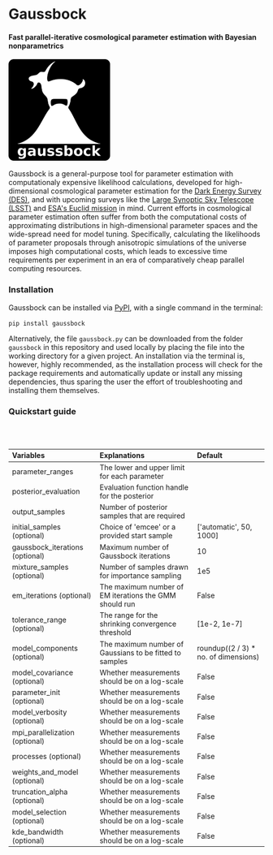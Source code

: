 # Gaussbock

#### Fast parallel-iterative cosmological parameter estimation with Bayesian nonparametrics

<img src="/logo.png" alt="logo" width="200px"/>

Gaussbock is a general-purpose tool for parameter estimation with computationaly expensive likelihood calculations, developed for high-dimensional cosmological parameter estimation for the [Dark Energy Survey (DES)](https://www.darkenergysurvey.org/), and with upcoming surveys like the [Large Synoptic Sky Telescope (LSST)](https://www.lsst.org/) and [ESA's Euclid mission](http://sci.esa.int/euclid/) in mind. Current efforts in cosmological parameter estimation often suffer from both the computational costs of approximating distributions in high-dimensional parameter spaces and the wide-spread need for model tuning. Specifically, calculating the likelihoods of parameter proposals through anisotropic simulations of the universe imposes high computational costs, which leads to excessive time requirements per experiment in an era of comparatively cheap parallel computing resources.

### Installation

Gaussbock can be installed via [PyPI](https://pypi.org), with a single command in the terminal:

```
pip install gaussbock
```

Alternatively, the file `gaussbock.py` can be downloaded from the folder `gaussbock` in this repository and used locally by placing the file into the working directory for a given project. An installation via the terminal is, however, highly recommended, as the installation process will check for the package requirements and automatically update or install any missing dependencies, thus sparing the user the effort of troubleshooting and installing them themselves.

### Quickstart guide


<br></br>

| Variables                        | Explanations                                       | Default                  |
|:---------------------------------|:---------------------------------------------------|:-------------------------|
| parameter_ranges                 | The lower and upper limit for each parameter       |                          |
| posterior_evaluation             | Evaluation function handle for the posterior   |                          |
| output_samples                   | Number of posterior samples that are required  |                          |
| initial_samples (optional)       | Choice of 'emcee' or a provided start sample   | ['automatic', 50, 1000]  |
| gaussbock_iterations (optional)  | Maximum number of Gaussbock iterations         | 10                       |
| mixture_samples (optional)       | Number of samples drawn for importance sampling | 1e5  |
| em_iterations (optional)         | The maximum number of EM iterations the GMM should run   | False      |
| tolerance_range (optional)       | The range for the shrinking convergence threshold  | [1e-2, 1e-7] |
| model_components (optional)      | The maximum number of Gaussians to be fitted to samples   | roundup((2 / 3) * no. of dimensions)      |
| model_covariance (optional)      | Whether measurements should be on a log-scale   | False      |
| parameter_init (optional)        | Whether measurements should be on a log-scale   | False      |
| model_verbosity (optional)       | Whether measurements should be on a log-scale   | False      |
| mpi_parallelization (optional)   | Whether measurements should be on a log-scale   | False      |
| processes (optional)             | Whether measurements should be on a log-scale   | False      |
| weights_and_model (optional)     | Whether measurements should be on a log-scale   | False      |
| truncation_alpha (optional)      | Whether measurements should be on a log-scale   | False      |
| model_selection (optional)       | Whether measurements should be on a log-scale   | False      |
| kde_bandwidth (optional)         | Whether measurements should be on a log-scale   | False      |

<br></br>
